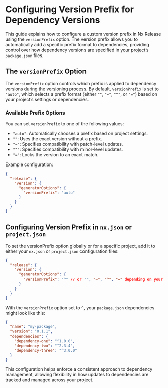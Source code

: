# Configuring Version Prefix for Dependency Versions

This guide explains how to configure a custom version prefix in Nx Release using the `versionPrefix` option. The version prefix allows you to automatically add a specific prefix format to dependencies, providing control over how dependency versions are specified in your project’s `package.json` files.

## The `versionPrefix` Option

The `versionPrefix` option controls which prefix is applied to dependency versions during the versioning process. By default, `versionPrefix` is set to `"auto"`, which selects a prefix format (either `""`, `"~"`, `"^"`, or `"="`) based on your project’s settings or dependencies.

### Available Prefix Options

You can set `versionPrefix` to one of the following values:

- `"auto"`: Automatically chooses a prefix based on project settings.
- `""`: Uses the exact version without a prefix.
- `"~"`: Specifies compatibility with patch-level updates.
- `"^"`: Specifies compatibility with minor-level updates.
- `"="`: Locks the version to an exact match.

Example configuration:

```json
{
  "release": {
    "version": {
      "generatorOptions": {
        "versionPrefix": "auto"
      }
    }
  }
}
```

## Configuring Version Prefix in `nx.json` or `project.json`

To set the versionPrefix option globally or for a specific project, add it to either your `nx.json` or `project.json` configuration files:

```json
{
  "release": {
    "version": {
      "generatorOptions": {
        "versionPrefix": "^" // or "", "~", "^", "=" depending on your preference
      }
    }
  }
}
```

With the `versionPrefix` option set to `^`, your `package.json` dependencies might look like this:

```json
{
  "name": "my-package",
  "version": "0.1.1",
  "dependencies": {
    "dependency-one": "^1.0.0",
    "dependency-two": "^2.3.4",
    "dependency-three": "^3.0.0"
  }
}
```

This configuration helps enforce a consistent approach to dependency management, allowing flexibility in how updates to dependencies are tracked and managed across your project.

